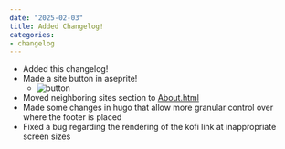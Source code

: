 ```yaml
---
date: "2025-02-03"
title: Added Changelog!
categories:
- changelog
---
```


- Added this changelog!
- Made a site button in aseprite!
    - ![button](/Assets/fireye_coffee_button.gif)
- Moved neighboring sites section to [About.html](/about)
- Made some changes in hugo that allow more granular control over where the footer is placed
- Fixed a bug regarding the rendering of the kofi link at inappropriate screen sizes
